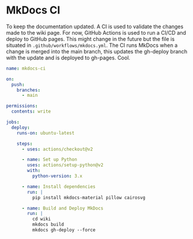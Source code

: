 # MkDocs CI

To keep the documentation updated. A CI is used to validate the changes made to the wiki page. For now, GitHub Actions is used to run a CI/CD and deploy to GitHub pages. This might change in the future but the file is situated in `.github/workflows/mkdocs.yml`.
The CI runs MkDocs when a change is merged into the main branch, this updates the gh-deploy branch with the update and is deployed to gh-pages. Cool.




```yaml
name: mkdocs-ci

on:
  push:
    branches:
      - main

permissions:
  contents: write

jobs:
  deploy:
    runs-on: ubuntu-latest

    steps:
      - uses: actions/checkout@v2

      - name: Set up Python
        uses: actions/setup-python@v2
        with:
          python-version: 3.x

      - name: Install dependencies
        run: |
          pip install mkdocs-material pillow cairosvg

      - name: Build and Deploy MkDocs
        run: |
          cd wiki
          mkdocs build
          mkdocs gh-deploy --force
```